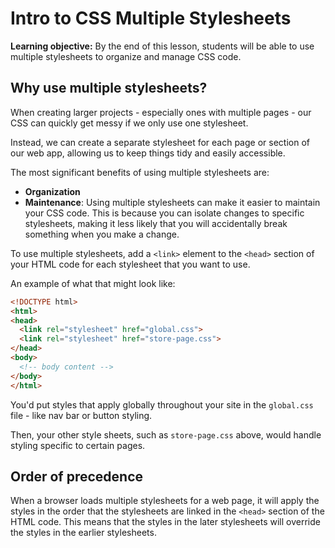 <h1>
  <span class="headline">Intro to CSS</span>
  <span class="subhead">Multiple Stylesheets</span>
</h1>

**Learning objective:** By the end of this lesson, students will be able to use multiple stylesheets to organize and manage CSS code.

## Why use multiple stylesheets?

When creating larger projects - especially ones with multiple pages - our CSS can quickly get messy if we only use one stylesheet.

Instead, we can create a separate stylesheet for each page or section of our web app, allowing us to keep things tidy and easily accessible.

The most significant benefits of using multiple stylesheets are:

- **Organization**
- **Maintenance**: Using multiple stylesheets can make it easier to maintain your CSS code. This is because you can isolate changes to specific stylesheets, making it less likely that you will accidentally break something when you make a change.

To use multiple stylesheets, add a `<link>` element to the `<head>` section of your HTML code for each stylesheet that you want to use.

An example of what that might look like:

```html
<!DOCTYPE html>
<html>
<head>
  <link rel="stylesheet" href="global.css">
  <link rel="stylesheet" href="store-page.css">
</head>
<body>
  <!-- body content -->
</body>
</html>
```

You'd put styles that apply globally throughout your site in the `global.css` file - like nav bar or button styling.

Then, your other style sheets, such as `store-page.css` above, would handle styling specific to certain pages.

## Order of precedence

When a browser loads multiple stylesheets for a web page, it will apply the styles in the order that the stylesheets are linked in the `<head>` section of the HTML code. This means that the styles in the later stylesheets will override the styles in the earlier stylesheets.
